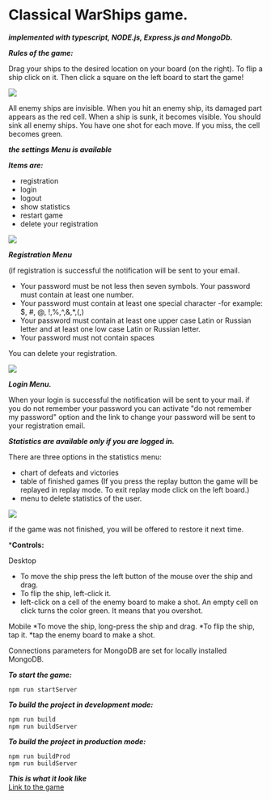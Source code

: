# Classical WarShips game.
***implemented with typescript, NODE.js, Express.js and MongoDb.***

***Rules of the game:***

Drag your ships to the desired location on your board (on the right).
To flip a ship click on it. Then click a square on the left board to start the game!

![](warshipGameDemo.gif)

All enemy ships are invisible.  When you hit an enemy ship, its damaged part appears as the red cell. When a ship is sunk, it 
becomes visible. You should sink all enemy ships. You have one shot for each move.
If you miss, the cell becomes green.

***the settings Menu is available***

***Items are:***
* registration
* login
* logout
* show statistics
* restart game
* delete your registration

![](warshipgamesettings.gif)

***Registration Menu***

(if registration is successful the notification will be sent to your email.
* Your password must be not less then seven symbols. Your password must contain at least one number.
* Your password must contain at least one special character -for example: $, #, @, !,%,^,&,*,(,)
* Your password must contain at least one upper case Latin or Russian letter and at least one low case Latin or Russian letter.
* Your password must not contain spaces

You can delete your registration.

![](warshipgameRegistration.gif)

***Login Menu.***

When your login is successful the notification will be sent to your mail.
if you do not remember your password you can activate "do not remember my password" option and the link to change your password will be sent to your registration email.

***Statistics are available only if you are logged in.***

There are three options in the statistics menu:
* chart of defeats and victories
* table of finished games (If you press the replay button the game will be replayed in replay mode. To exit replay mode click on the left board.)
* menu to delete statistics of the user.

![](warshipgameStatistics.gif)

if the game was not finished, you will be offered to restore it next time.

***Controls:**

Desktop
* To move the ship press the left button of the mouse over the ship and drag.
* To flip the ship, left-click it.
* left-click on a cell of the enemy board to make a shot.
An empty cell on click turns the color green. It means that you overshot.

Mobile
*To move the ship, long-press the ship and drag.
*To flip the ship, tap it.
*tap the enemy board to make a shot.

Connections parameters for MongoDB are set for locally installed MongoDB.

***To start the game:***
```
npm run startServer

```

***To build the project in development mode:***
```
npm run build
npm run buildServer
```

***To build the project in production mode:***
```
npm run buildProd
npm run buildServer
```

***This is what it look like***\
[Link to the game](https://warshipgame100.herokuapp.com/)
